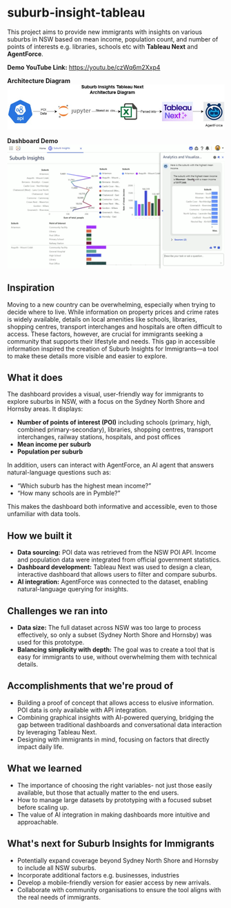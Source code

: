 # suburb-insight-tableau
This project aims to provide new immigrants with insights on various suburbs in NSW based on mean income, population count, and number of points of interests e.g. libraries, schools etc with **Tableau Next** and **AgentForce**.

**Demo YouTube Link:** https://youtu.be/czWq6m2Xxp4

**Architecture Diagram**
![](Suburb_Insights_Tableau_Diagram.jpg)

**Dashboard Demo**
![](DASHBOARD.png)

## **Inspiration**

Moving to a new country can be overwhelming, especially when trying to decide where to live. While information on property prices and crime rates is widely available, details on local amenities like schools, libraries, shopping centres, transport interchanges and hospitals are often difficult to access. These factors, however, are crucial for immigrants seeking a community that supports their lifestyle and needs. This gap in accessible information inspired the creation of Suburb Insights for Immigrants—a tool to make these details more visible and easier to explore.


## **What it does**

The dashboard provides a visual, user-friendly way for immigrants to explore suburbs in NSW, with a focus on the Sydney North Shore and Hornsby areas. It displays:
- **Number of points of interest (POI)** including schools (primary, high, combined primary-secondary), libraries, shopping centres, transport interchanges, railway stations, hospitals, and post offices
- **Mean income per suburb**
- **Population per suburb**

In addition, users can interact with AgentForce, an AI agent that answers natural-language questions such as:
- “Which suburb has the highest mean income?”
- “How many schools are in Pymble?”

This makes the dashboard both informative and accessible, even to those unfamiliar with data tools.


## **How we built it**

- **Data sourcing:** POI data was retrieved from the NSW POI API. Income and population data were integrated from official government statistics.
- **Dashboard development:** Tableau Next was used to design a clean, interactive dashboard that allows users to filter and compare suburbs.
- **AI integration:** AgentForce was connected to the dataset, enabling natural-language querying for insights.


## **Challenges we ran into**

- **Data size:** The full dataset across NSW was too large to process effectively, so only a subset (Sydney North Shore and Hornsby) was used for this prototype.
- **Balancing simplicity with depth:** The goal was to create a tool that is easy for immigrants to use, without overwhelming them with technical details.

## **Accomplishments that we're proud of**

- Building a proof of concept that allows access to elusive information. POI data is only available with API integration.
- Combining graphical insights with AI-powered querying, bridging the gap between traditional dashboards and conversational data interaction by leveraging Tableau Next.
- Designing with immigrants in mind, focusing on factors that directly impact daily life.


## **What we learned**

- The importance of choosing the right variables- not just those easily available, but those that actually matter to the end users.
- How to manage large datasets by prototyping with a focused subset before scaling up.
- The value of AI integration in making dashboards more intuitive and approachable.


## **What's next for Suburb Insights for Immigrants**

- Potentially expand coverage beyond Sydney North Shore and Hornsby to include all NSW suburbs.
- Incorporate additional factors e.g. businesses, industries
- Develop a mobile-friendly version for easier access by new arrivals.
- Collaborate with community organisations to ensure the tool aligns with the real needs of immigrants.
